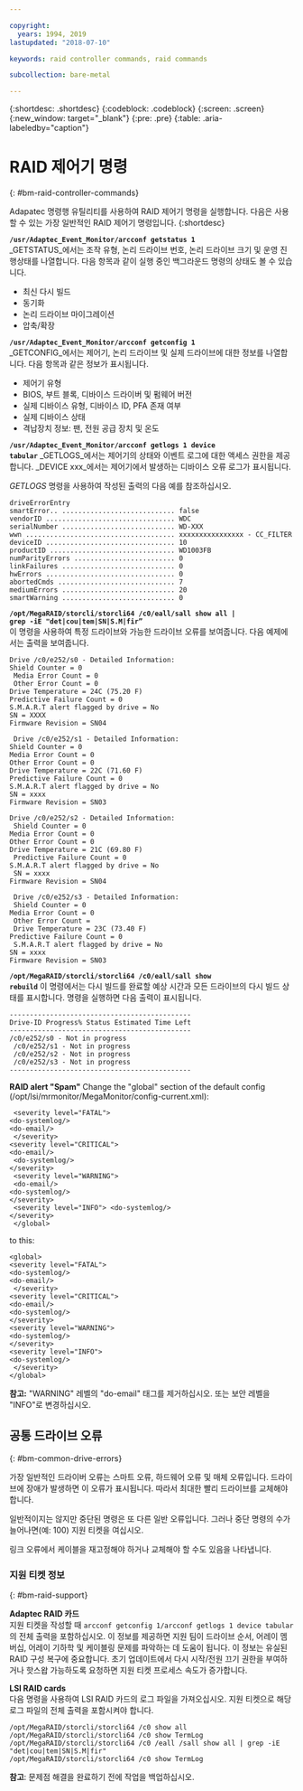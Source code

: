 ```yaml
---

copyright:
  years: 1994, 2019
lastupdated: "2018-07-10"

keywords: raid controller commands, raid commands

subcollection: bare-metal

---
```


{:shortdesc: .shortdesc}
{:codeblock: .codeblock}
{:screen: .screen}
{:new_window: target="_blank"}
{:pre: .pre}
{:table: .aria-labeledby="caption"}

# RAID 제어기 명령
{: #bm-raid-controller-commands}

Adapatec 명령행 유틸리티를 사용하여 RAID 제어기 명령을 실행합니다.
다음은 사용할 수 있는 가장 일반적인 RAID 제어기 명령입니다.
{:shortdesc}

<code><b>/usr/Adaptec_Event_Monitor/arcconf getstatus 1</b></code> <br>
_GETSTATUS_에서는 조작 유형, 논리 드라이브 번호, 논리 드라이브 크기
및 운영 진행상태를 나열합니다. 다음 항목과 같이 실행 중인 백그라운드 명령의 상태도 볼 수 있습니다.
<ul>
  <li> 최신 다시 빌드
  <li> 동기화
  <li> 논리 드라이브 마이그레이션
  <li> 압축/확장
</ul>

<code><b>/usr/Adaptec_Event_Monitor/arcconf getconfig 1</b></code> <br>
_GETCONFIG_에서는 제어기, 논리 드라이브 및 실제 드라이브에 대한 정보를 나열합니다. 다음 항목과 같은 정보가 표시됩니다.
<ul>
  <li> 제어기 유형
  <li> BIOS, 부트 블록, 디바이스 드라이버 및 펌웨어 버전
  <li> 실제 디바이스 유형, 디바이스 ID, PFA 존재 여부
  <li> 실제 디바이스 상태
  <li> 격납장치 정보: 팬, 전원 공급 장치 및 온도
  </ul>

<code><b>/usr/Adaptec_Event_Monitor/arcconf getlogs 1 device tabular</code></b>
_GETLOGS_에서는 제어기의 상태와 이벤트 로그에 대한 액세스 권한을 제공합니다. _DEVICE xxx_에서는 제어기에서 발생하는 디바이스 오류 로그가 표시됩니다.

_GETLOGS_ 명령을 사용하여 작성된 출력의 다음 예를 참조하십시오.
```
driveErrorEntry
smartError.. ............................ false 
vendorID ................................ WDC
serialNumber ............................ WD-XXX
wwn ..................................... xxxxxxxxxxxxxxxx - CC_FILTER
deviceID ................................ 10
productID ............................... WD1003FB
numParityErrors ......................... 0
linkFailures ............................ 0
hwErrors ................................ 0
abortedCmds ............................. 7
mediumErrors ............................ 20
smartWarning ............................ 0
```

<code><b>/opt/MegaRAID/storcli/storcli64 /c0/eall/sall show all | grep -iE "det|cou|tem|SN|S.M|fir” </code></b><br>
이 명령을 사용하여 특정 드라이브와 가능한 드라이브 오류를 보여줍니다.
다음 예제에서는 출력을 보여줍니다.
```
Drive /c0/e252/s0 - Detailed Information: 
Shield Counter = 0
 Media Error Count = 0
 Other Error Count = 0 
Drive Temperature = 24C (75.20 F) 
Predictive Failure Count = 0 
S.M.A.R.T alert flagged by drive = No 
SN = XXXX 
Firmware Revision = SN04

 Drive /c0/e252/s1 - Detailed Information: 
Shield Counter = 0 
Media Error Count = 0 
Other Error Count = 0 
Drive Temperature = 22C (71.60 F) 
Predictive Failure Count = 0 
S.M.A.R.T alert flagged by drive = No 
SN = xxxx 
Firmware Revision = SN03 

Drive /c0/e252/s2 - Detailed Information:
 Shield Counter = 0 
Media Error Count = 0 
Other Error Count = 0 
Drive Temperature = 21C (69.80 F)
 Predictive Failure Count = 0 
S.M.A.R.T alert flagged by drive = No
 SN = xxxx 
Firmware Revision = SN04

 Drive /c0/e252/s3 - Detailed Information:
 Shield Counter = 0 
Media Error Count = 0
 Other Error Count =
 Drive Temperature = 23C (73.40 F) 
Predictive Failure Count = 0
 S.M.A.R.T alert flagged by drive = No 
SN = xxxx
Firmware Revision = SN03  
```

<!--<code><b>/opt/MegaRAID/storcli/storcli64 /c0 show all | less </code></b>-->
<!--You use this command to view RAID health, size, name, and other important information.-->

<code><b>/opt/MegaRAID/storcli/storcli64 /c0/eall/sall show rebuild</code></b>
이 명령에서는 다시 빌드를 완료할 예상 시간과 모든 드라이브의 다시 빌드 상태를 표시합니다. 명령을 실행하면 다음 출력이 표시됩니다.
```
---------------------------------------------
Drive-ID Progress% Status Estimated Time Left 
---------------------------------------------
/c0/e252/s0 - Not in progress
 /c0/e252/s1 - Not in progress
 /c0/e252/s2 - Not in progress
 /c0/e252/s3 - Not in progress
--------------------------------------------- 
```

<b>RAID alert "Spam"</b>
Change the "global" section of the default config (/opt/lsi/mrmonitor/MegaMonitor/config-current.xml): 
```<global>
 <severity level="FATAL"> 
<do-systemlog/> 
<do-email/>
 </severity>
<severity level="CRITICAL"> 
<do-email/>
 <do-systemlog/> 
</severity>
 <severity level="WARNING">
 <do-email/> 
<do-systemlog/> 
</severity>
 <severity level="INFO"> <do-systemlog/>
</severity>
 </global> 
```
to this: 
```
<global> 
<severity level="FATAL"> 
<do-systemlog/> 
<do-email/>
 </severity> 
<severity level="CRITICAL"> 
<do-email/> 
<do-systemlog/> 
</severity> 
<severity level="WARNING"> 
<do-systemlog/> 
</severity> 
<severity level="INFO">
<do-systemlog/>
 </severity> 
</global> 
```
**참고:** "WARNING" 레벨의 "do-email" 태그를 제거하십시오. 또는 보안 레벨을 "INFO"로 변경하십시오.

## 공통 드라이브 오류
{: #bm-common-drive-errors}

가장 일반적인 드라이버 오류는 스마트 오류, 하드웨어 오류 및 매체 오류입니다. 드라이브에 장애가 발생하면 이 오류가 표시됩니다. 따라서 최대한 빨리 드라이브를 교체해야 합니다.

일반적이지는 않지만 중단된 명령은 또 다른 일반 오류입니다. 그러나 중단 명령의 수가 늘어나면(예: 100) 지원 티켓을 여십시오.  

링크 오류에서 케이블을 재고정해야 하거나 교체해야 할 수도 있음을 나타냅니다.

### 지원 티켓 정보
{: #bm-raid-support}

**Adaptec RAID 카드** <br>
지원 티켓을 작성할 때 `arcconf getconfig 1/arcconf getlogs 1 device tabular`의 전체 출력을 포함하십시오. 이 정보를 제공하면 지원 팀이 드라이브 순서, 어레이 멤버십, 어레이 기하학 및 케이블링 문제를 파악하는 데 도움이 됩니다. 이 정보는 유실된 RAID 구성 복구에 중요합니다. 초기 업데이트에서 다시 시작/전원 끄기 권한을 부여하거나 핫스왑 가능하도록 요청하면 지원 티켓 프로세스 속도가 증가합니다.

**LSI RAID cards** <br>
다음 명령을 사용하여 LSI RAID 카드의 로그 파일을 가져오십시오. 지원 티켓으로 해당 로그 파일의 전체 출력을 포함시켜야 합니다.
```
/opt/MegaRAID/storcli/storcli64 /c0 show all
/opt/MegaRAID/storcli/storcli64 /c0 show TermLog
/opt/MegaRAID/storcli/storcli64 /c0 /eall /sall show all | grep -iE "det|cou|tem|SN|S.M|fir"
/opt/MegaRAID/storcli/storcli64 /c0 show TermLog
```

**참고**: 문제점 해결을 완료하기 전에 작업을 백업하십시오.
